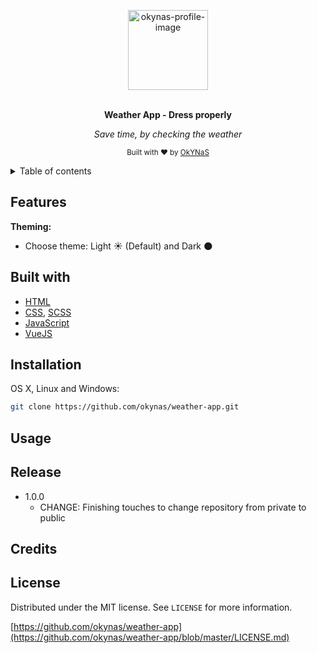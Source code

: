 <div align="center">
  
  <a href="https://https://github.com/okynas/"><img src="https://avatars3.githubusercontent.com/u/36879451?s=460&u=a1188bf3f36cedfaf04eab1bfd6693aecacb6a2a&v=4" alt="okynas-profile-image" height="128"></a>
  <br>
  <br>
  <p>
    <b>Weather App - Dress properly</b>
  </p>
  <p>
     <i>Save time, by checking the weather</i>
  </p>

  <p>
    <sub>Built with ❤︎ by
      <a href="https://github.com/okynas">OkYNaS</a>
    </sub>
  </p>
</div>

<!-- <div align="center">
  <a href="https://https://github.com/okynas/">
     <img src="https://github.com/okynas/weather-app/blob/main/images/Todo-app.png" alt="Screenshot1" width="100%">
   </a>
</div> -->

<details>
  <summary>Table of contents</summary>

---

- [Features](#features)
- [Built with](#built-with)
- [Installation](#installation)
- [Usage](#usage)
- [Release](#release)
<!-- - [Timestamp](#timestamp)
Why did you undertake the project?
Lessons learned
Wish list
-->
- [Credits](#credits)
- [License]("license)

---

</details>

## **Features**

**Theming:** 
- Choose theme: Light ☀️ (Default) and Dark 🌑

## **Built with**

- [HTML](https://developer.mozilla.org/en-US/docs/Web/HTML)
- [CSS](https://developer.mozilla.org/en-US/docs/Web/CSS), [SCSS](https://sass-lang.com)
- [JavaScript](https://developer.mozilla.org/en-US/docs/Web/JavaScript)
- [VueJS](https://vuejs.org/)

## **Installation**

OS X, Linux and Windows:

```sh
git clone https://github.com/okynas/weather-app.git
```

## **Usage**



## **Release**

* 1.0.0
    * CHANGE: Finishing touches to change repository from private to public

## **Credits**


## **License**

Distributed under the MIT license. See ``LICENSE`` for more information.

[https://github.com/okynas/weather-app](https://github.com/okynas/weather-app/blob/master/LICENSE.md)

